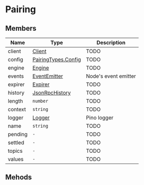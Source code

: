 # Pairing

## Members

| Name    | Type                                                                                     | Description          |
| ------- | ---------------------------------------------------------------------------------------- | -------------------- |
| client  | [Client](/javascript/walletconnect/reference/client)                                     | TODO                 |
| config  | [PairingTypes.Config](/javascript/walletconnect/reference/interfaces#pairingtypesconfig) | TODO                 |
| engine  | [Engine](/javascript/walletconnect/reference/engine)                                     | TODO                 |
| events  | [EventEmitter](https://github.com/browserify/events)                                     | Node's event emitter |
| expirer | [Expirer](/)                                                                             | TODO                 |
| history | [JsonRpcHistory](/javascript/walletconnect/reference/history)                            | TODO                 |
| length  | `number`                                                                                 | TODO                 |
| context | `string`                                                                                 | TODO                 |
| logger  | [Logger](https://github.com/pinojs/pino)                                                 | Pino logger          |
| name    | `string`                                                                                 | TODO                 |
| pending | `-`                                                                                      | TODO                 |
| settled | `-`                                                                                      | TODO                 |
| topics  | `-`                                                                                      | TODO                 |
| values  | `-`                                                                                      | TODO                 |

## Mehods
